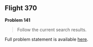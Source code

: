 Flight 370
----------

**Problem 141**

> Follow the current search results.

Full problem statement is available [here][mirror].

[mirror]: https://github.com/rdtsc/codeeval-problem-statements/tree/master/hard/141-flight-370/
          "View Problem Statement Mirror"
